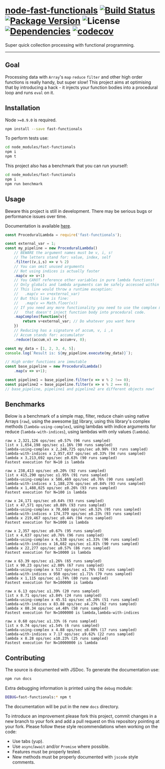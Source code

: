 # [node-fast-functionals](https://github.com/walasek/node-fast-functionals) [![Build Status](https://img.shields.io/travis/walasek/node-fast-functionals.svg?style=flat-square)](https://travis-ci.org/walasek/node-fast-functionals) [![Package Version](https://img.shields.io/npm/v/fast-functionals.svg?style=flat-square)](https://www.npmjs.com/walasek/node-fast-functionals) ![License](https://img.shields.io/npm/l/fast-functionals.svg?style=flat-square) [![Dependencies](https://david-dm.org/walasek/node-fast-functionals.svg)](https://david-dm.org/walasek/node-fast-functionals.svg)  [![codecov](https://codecov.io/gh/walasek/node-fast-functionals/branch/master/graph/badge.svg)](https://codecov.io/gh/walasek/node-fast-functionals)

Super quick collection processing with functional programming.

---

## Goal

Processing data with `Array`'s `map` `reduce` `filter` and other high order functions is really handy, but super slow! This project aims at optimising that by introducing a hack - it injects your function bodies into a procedural loop and runs `eval` on it.

## Installation

Node `>=8.9.0` is required.

```bash
npm install --save fast-functionals
```

To perform tests use:

```bash
cd node_modules/fast-functionals
npm i
npm t
```

This project also has a benchmark that you can run yourself:

```bash
cd node_modules/fast-functionals
npm i
npm run benchmark
```

## Usage

Beware this project is still in development. There may be serious bugs or performance issues over time.

Documentation is available [here](https://walasek.github.io/node-fast-functionals/).

```javascript
const ProceduralLambda = require('fast-functionals');

const external_var = 1;
const my_pipeline = new ProceduralLambda()
    // BEWARE the argument names must be v, i, s!
    // The letters stand for: value, index, self
    .filter((v,i,s) => v % 2)
    // You can omit unused arguments
    // Not using indices is actually faster
    .map(v => v+1)
    // You CANOT reference other variables in pure lambda functions!
    // Only globals and lambda arguments can be safely accessed within the body.
    // This line would throw a runtime exception:
    //   .map(v => v+external_var)
    // But this line is fine:
    //   .map(v => Math.floor(v))
    // If you need any more functionality you need to use the complex method
    //   that doesn't inject function body into procedural code.
    .mapComplex(function(v){
        return v+external_var; // Do whatever you want here
    })
    // Reducing has a signature of accum, v, i ,s
    // Accum stands for: accumulator
    .reduce((accum,v) => accum+v, 0);

const my_data = [1, 2, 3, 4, 5];
console.log(`Result is: ${my_pipeline.execute(my_data)}`);

// High order functions are immutable
const base_pipeline = new ProceduralLambda()
    .map(v => v+1);

const pipeline1 = base_pipeline.filter(v => v % 2 !== 0);
const pipeline2 = base_pipeline.filter(v => v % 2 === 0);
// base_pipeline, pipeline1 and pipeline2 are different objects now!
```

## Benchmarks

Below is a benchmark of a simple map, filter, reduce chain using native Arrays (`raw`), using the awesome [list](https://github.com/funkia/list) library, using this library's complex methods (`lambda-using-complex`), using lambdas with indice arguments for reduce (`lambda-with-indices`), using lambdas with only values (`lambda`).

```
raw x 2,321,126 ops/sec ±0.57% (96 runs sampled)
list x 1,654,198 ops/sec ±1.16% (90 runs sampled)
lambda-using-complex x 2,248,725 ops/sec ±0.98% (93 runs sampled)
lambda-with-indices x 2,957,437 ops/sec ±0.33% (94 runs sampled)
lambda x 3,213,692 ops/sec ±0.63% (90 runs sampled)
Fastest execution for N=10 is lambda

raw x 238,413 ops/sec ±0.20% (92 runs sampled)
list x 415,290 ops/sec ±1.95% (91 runs sampled)
lambda-using-complex x 586,469 ops/sec ±0.76% (90 runs sampled)
lambda-with-indices x 1,188,276 ops/sec ±0.84% (93 runs sampled)
lambda x 1,488,025 ops/sec ±0.26% (93 runs sampled)
Fastest execution for N=100 is lambda

raw x 24,171 ops/sec ±0.64% (93 runs sampled)
list x 47,571 ops/sec ±0.88% (93 runs sampled)
lambda-using-complex x 70,660 ops/sec ±0.52% (95 runs sampled)
lambda-with-indices x 174,379 ops/sec ±0.23% (93 runs sampled)
lambda x 219,467 ops/sec ±0.44% (94 runs sampled)
Fastest execution for N=1000 is lambda

raw x 2,357 ops/sec ±0.67% (95 runs sampled)
list x 4,637 ops/sec ±0.76% (96 runs sampled)
lambda-using-complex x 6,538 ops/sec ±1.33% (96 runs sampled)
lambda-with-indices x 16,682 ops/sec ±1.81% (90 runs sampled)
lambda x 22,277 ops/sec ±0.57% (86 runs sampled)
Fastest execution for N=10000 is lambda

raw x 63.39 ops/sec ±1.26% (65 runs sampled)
list x 90.23 ops/sec ±2.00% (67 runs sampled)
lambda-using-complex x 517 ops/sec ±1.76% (82 runs sampled)
lambda-with-indices x 950 ops/sec ±1.71% (79 runs sampled)
lambda x 1,115 ops/sec ±1.74% (80 runs sampled)
Fastest execution for N=100000 is lambda

raw x 6.13 ops/sec ±1.39% (20 runs sampled)
list x 8.71 ops/sec ±3.84% (24 runs sampled)
lambda-using-complex x 45.51 ops/sec ±5.20% (51 runs sampled)
lambda-with-indices x 83.88 ops/sec ±4.27% (62 runs sampled)
lambda x 88.34 ops/sec ±4.48% (58 runs sampled)
Fastest execution for N=1000000 is lambda,lambda-with-indices

raw x 0.60 ops/sec ±1.33% (6 runs sampled)
list x 0.74 ops/sec ±1.54% (6 runs sampled)
lambda-using-complex x 4.88 ops/sec ±8.00% (17 runs sampled)
lambda-with-indices x 7.17 ops/sec ±9.62% (22 runs sampled)
lambda x 8.28 ops/sec ±10.23% (25 runs sampled)
Fastest execution for N=10000000 is lambda
```

## Contributing

The source is documented with JSDoc. To generate the documentation use:

```bash
npm run docs
```

Extra debugging information is printed using the `debug` module:

```bash
DEBUG=fast-functionals:* npm t
```

The documentation will be put in the new `docs` directory.

To introduce an improvement please fork this project, commit changes in a new branch to your fork and add a pull request on this repository pointing at your fork. Please follow these style recommendations when working on the code:

* Use tabs (yup).
* Use `async`/`await` and/or `Promise` where possible.
* Features must be properly tested.
* New methods must be properly documented with `jscode` style comments.